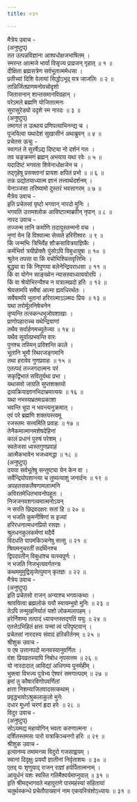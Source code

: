 ```yaml
---
title: ०३१

---
```

मैत्रेय उवाच -  
(अनुष्टुप्)  
तत उत्पन्नविज्ञाना आश्वधोक्षजभाषितम् ।  
स्मरन्त आत्मजे भार्यां विसृज्य प्राव्रजन् गृहात् ॥ १ ॥  
दीक्षिता ब्रह्मसत्रेण सर्वभूतात्ममेधसा ।  
प्रतीच्यां दिशि वेलायां सिद्धोऽभूद् यत्र जाजलिः ॥ २ ॥  
तान्निर्जितप्राणमनोवचोदृशो  
जितासनान् शान्तसमानविग्रहान् ।  
परेऽमले ब्रह्मणि योजितात्मनः  
सुरासुरेड्यो ददृशे स्म नारदः ॥ ३ ॥  
(अनुष्टुप्)  
तमागतं त उत्थाय प्रणिपत्याभिनन्द्य च ।  
पूजयित्वा यथादेशं सुखासीनं अथाब्रुवन् ॥ ४ ॥  
प्रचेतस ऊचुः -  
स्वागतं ते सुरर्षेऽद्य दिष्ट्या नो दर्शनं गतः ।  
तव चङ्‌क्रमणं ब्रह्मन् अभयाय यथा रवेः ॥ ५ ॥  
यदादिष्टं भगवता शिवेनाधोक्षजेन च ।  
तद्गृहेषु प्रसक्तानां प्रायशः क्षपितं प्रभो ॥ ॥ ६ ॥  
तन्नः प्रद्योतयाध्यात्म ज्ञानं तत्त्वार्थदर्शनम् ।  
येनाञ्जसा तरिष्यामो दुस्तरं भवसागरम् ॥ ७ ॥  
मैत्रेय उवाच -  
इति प्रचेतसां पृष्टो भगवान् नारदो मुनिः ।  
भगवति उत्तमश्लोक आविष्टात्माब्रवीन् नृपान् ॥ ८ ॥  
नारद उवाच -  
तज्जन्म तानि कर्माणि तदायुस्तन्मनो वचः ।  
नृणां येन हि विश्वात्मा सेव्यते हरिरीश्वरः ॥ ९ ॥  
किं जन्मभिः त्रिभिर्वेह शौक्रसावित्रयाज्ञिकैः ।  
कर्मभिर्वा त्रयीप्रोक्तैः पुंसोऽपि विबुधायुषा ॥ १० ॥  
श्रुतेन तपसा वा किं वचोभिश्चित्तवृत्तिभिः ।  
बुद्ध्या वा किं निपुणया बलेनेन्द्रियराधसा ॥ ११ ॥  
किं वा योगेन साङ्‌ख्येन न्यासस्वाध्याययोरपि ।  
किं वा श्रेयोभिरन्यैश्च न यत्रात्मप्रदो हरिः ॥ १२ ॥  
श्रेयसामपि सर्वेषां आत्मा ह्यवधिरर्थतः ।  
सर्वेषामपि भूतानां हरिरात्माऽऽत्मदः प्रियः ॥ १३ ॥  
यथा तरोर्मूलनिषेचनेन  
तृप्यन्ति तत्स्कन्धभुजोपशाखाः ।  
प्राणोपहाराच्च यथेन्द्रियाणां  
तथैव सर्वार्हणमच्युतेज्या ॥ १४ ॥  
यथैव सूर्यात्प्रभवन्ति वारः  
पुनश्च तस्मिन् प्रविशन्ति काले ।  
भूतानि भूमौ स्थिरजङ्‌गमानि  
तथा हरावेव गुणप्रवाहः ॥ १५ ॥  
एतत्पदं तज्जगदात्मनः परं  
सकृद्विभातं सवितुर्यथा प्रभा ।  
यथासवो जाग्रति सुप्तशक्तयो  
द्रव्यक्रियाज्ञानभिदाभ्रमात्ययः ॥ १६ ॥  
यथा नभस्यभ्रतमःप्रकाशा  
भवन्ति भूपा न भवन्त्यनुक्रमात् ।  
एवं परे ब्रह्मणि शक्तयस्त्वमू  
रजस्तमः सत्त्वमिति प्रवाहः ॥ १७ ॥  
तेनैकमात्मानमशेषदेहिनां  
कालं प्रधानं पुरुषं परेशम् ।  
स्वतेजसा ध्वस्तगुणप्रवाहं  
आत्मैकभावेन भजध्वमद्धा ॥ १८ ॥  
(अनुष्टुप्)  
दयया सर्वभूतेषु सन्तुष्ट्या येन केन वा ।  
सर्वेन्द्रियोपशान्त्या च तुष्यत्याशु जनार्दनः ॥ १९ ॥  
अपहतसकलैषणामलात्मनि  
अविरतमेधितभावनोपहूतः ।  
निजजनवशगत्वमात्मनोऽयन्  
न सरति छिद्रवदक्षरः सतां हि ॥ २० ॥  
न भजति कुमनीषिणां स इज्यां  
हरिरधनात्मधनप्रियो रसज्ञः ।  
श्रुतधनकुलकर्मणां मदैर्ये  
विदधति पापमकिञ्चनेषु सत्सु ॥ २१ ॥  
श्रियमनुचरतीं तदर्थिनश्च  
द्विपदपतीन् विबुधांश्च यत्स्वपूर्णः ।  
न भजति निजभृत्यवर्गतन्त्रः  
कथममुमुद्विसृजेत्पुमान् कृतज्ञः ॥ २२ ॥  
मैत्रेय उवाच -  
(अनुष्टुप्)  
इति प्रचेतसो राजन् अन्याश्च भगवत्कथाः ।  
श्रावयित्वा ब्रह्मलोकं ययौ स्वायम्भुवो मुनिः ॥ २३ ॥  
तेऽपि तन्मुखनिर्यातं यशो लोकमलापहम् ।  
हरेर्निशम्य तत्पादं ध्यायन्तस्तद्गतिं ययुः ॥ २४ ॥  
एतत्तेऽभिहितं क्षत्तः यन्मां त्वं परिपृष्टवान् ।  
प्रचेतसां नारदस्य संवादं हरिकीर्तनम् ॥ २५ ॥  
श्रीशुक उवाच -  
य एष उत्तानपदो मानवस्यानुवर्णितः ।  
वंशः प्रियव्रतस्यापि निबोध नृपसत्तम ॥ २६ ॥  
यो नारदादात् आविद्यां अधिगम्य पुनर्महीम् ।  
भुक्त्वा विभज्य पुत्रेभ्य ऐश्वरं समगात्पदम् ॥ २७ ॥  
इमां तु कौषारविणोपवर्णितां  
क्षत्ता निशम्याजितवादसत्कथाम् ।  
प्रवृद्धभावोऽश्रुकलाकुलो मुनेः  
दधार मूर्ध्ना चरणं हृदा हरेः ॥ २८ ॥  
विदुर उवाच -  
(अनुष्टुप्)  
सोऽयमद्य महायोगिन् भवता करुणात्मना ।  
दर्शितस्तमसः पारो यत्राकिञ्चनगो हरिः ॥ २९ ॥  
श्रीशुक उवाच -  
इत्यानम्य तमामन्त्र्य विदुरो गजसाह्वयम् ।  
स्वानां दिदृक्षुः प्रययौ ज्ञातीनां निर्वृताशयः ॥ ३० ॥  
एतद् यः शृणुयाद् राजन् राज्ञां हर्यर्पितात्मनाम् ।  
आयुर्धनं यशः स्वस्ति गतिमैश्वर्यमाप्नुयात् ॥ ३१ ॥  
इति श्रीमद्‌भागवते महापुराणे पारमहंस्यां संहितायां  
चतुर्थस्कन्धे प्रचेतौपाख्यानं नाम एकयस्त्रिंशोऽध्यायः ॥ ३१ ॥